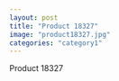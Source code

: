 ```yaml
---
layout: post
title: "Product 18327"
image: "product18327.jpg"
categories: "category1"
---
```

Product 18327

